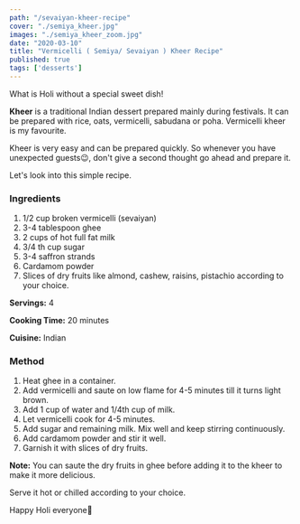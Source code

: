 ```yaml
---
path: "/sevaiyan-kheer-recipe"
cover: "./semiya_kheer.jpg"
images: "./semiya_kheer_zoom.jpg"
date: "2020-03-10"
title: "Vermicelli ( Semiya/ Sevaiyan ) Kheer Recipe"
published: true
tags: ['desserts']
---
```

What is Holi without a special sweet dish!

**Kheer** is a traditional Indian dessert prepared mainly during festivals. It can be prepared with rice, oats, vermicelli, sabudana or poha. Vermicelli kheer is my favourite.

Kheer is very easy and can be prepared quickly. So whenever you have unexpected guests😉, don't give a second thought go ahead and prepare it.

Let's look into this simple recipe.

### Ingredients

1. 1/2 cup broken vermicelli (sevaiyan)
2. 3-4 tablespoon ghee
3. 2 cups of hot full fat milk
4. 3/4 th cup sugar
5. 3-4 saffron strands
6. Cardamom powder
7. Slices of dry fruits like almond, cashew, raisins, pistachio according to your choice.

**Servings:** 4

**Cooking Time:** 20 minutes

**Cuisine:** Indian

### Method

1. Heat ghee in a container.
2. Add vermicelli and saute on low flame for 4-5 minutes till it turns light brown.
3. Add 1 cup of water and 1/4th cup of milk.
4. Let vermicelli cook for 4-5 minutes.
5. Add sugar and remaining milk. Mix well and keep stirring continuously.
6. Add cardamom powder and stir it well.
7. Garnish it with slices of dry fruits.

**Note:** You can saute the dry fruits in ghee before adding it to the kheer to make it more delicious.

Serve it hot or chilled according to your choice.

Happy Holi everyone🙂
